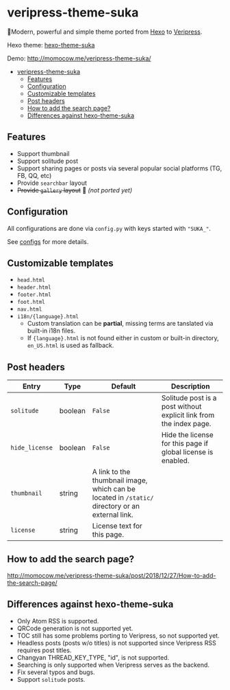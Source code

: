 # veripress-theme-suka

🎨Modern, powerful and simple theme ported from [Hexo](https://hexo.io) to [Veripress](https://github.com/veripress/veripress).

Hexo theme: [hexo-theme-suka](https://github.com/SukkaW/hexo-theme-suka)

Demo: http://momocow.me/veripress-theme-suka/


- [veripress-theme-suka](#veripress-theme-suka)
  - [Features](#features)
  - [Configuration](#configuration)
  - [Customizable templates](#customizable-templates)
  - [Post headers](#post-headers)
  - [How to add the search page?](#how-to-add-the-search-page)
  - [Differences against hexo-theme-suka](#differences-against-hexo-theme-suka)

## Features
- Support thumbnail
- Support solitude post
- Support sharing pages or posts via several popular social platforms (TG, FB, QQ, etc)
- Provide `searchbar` layout
- ~~Provide `gallery` layout~~ 🚧 *(not ported yet)*

## Configuration

All configurations are done via `config.py` with keys started with `"SUKA_"`.

See [configs](CONFIGS.md) for more details.

## Customizable templates

- `head.html`
- `header.html`
- `footer.html`
- `foot.html`
- `nav.html`
- `i18n/{language}.html`
  - Custom translation can be **partial**, missing terms are tanslated via built-in i18n files.
  - If `{language}.html` is not found either in custom or built-in directory, `en_US.html` is used as fallback.

## Post headers

| Entry          | Type    | Default                                                                                          | Description                                                        |
| -------------- | ------- | ------------------------------------------------------------------------------------------------ | ------------------------------------------------------------------ |
| `solitude`     | boolean | `False`                                                                                          | Solitude post is a post without explicit link from the index page. |
| `hide_license` | boolean | `False`                                                                                          | Hide the license for this page if global license is enabled.       |
| `thumbnail`    | string  | A link to the thumbnail image, which can be located in `/static/` directory or an external link. |
| `license`      | string  | License text for this page.                                                                      |

## How to add the search page?
http://momocow.me/veripress-theme-suka/post/2018/12/27/How-to-add-the-search-page/

## Differences against hexo-theme-suka
- Only Atom RSS is supported.
- QRCode generation is not supported yet.
- TOC still has some problems porting to Veripress, so not supported yet.
- Headless posts (posts w/o titles) is not supported since Veripress RSS requires post titles.
- Changyan THREAD_KEY_TYPE, "id", is not supported.
- Searching is only supported when Veripress serves as the backend.
- Fix several typos and bugs.
- Support `solitude` posts.
